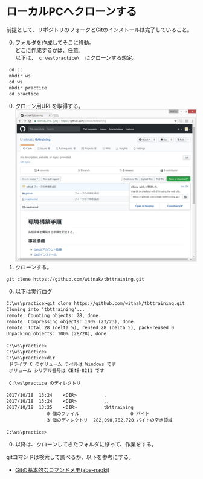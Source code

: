 # ローカルPCへクローンする

前提として、リポジトリのフォークとGitのインストールは完了していること。  

0. フォルダを作成してそこに移動。  
どこに作成するかは、任意。  
以下は、　`c:\ws\practice\`　にクローンする想定。  
```
 cd c:
 mkdir ws
 cd ws
 mkdir practice
 cd practice
```
0. クローン用URLを取得する。  
![clone](image/clone.jpg)  
0. クローンする。
```
git clone https://github.com/witnak/tbttraining.git
```
0. 以下は実行ログ  
```
C:\ws\practice>git clone https://github.com/witnak/tbttraining.git
Cloning into 'tbttraining'...
remote: Counting objects: 28, done.
remote: Compressing objects: 100% (23/23), done.
remote: Total 28 (delta 5), reused 28 (delta 5), pack-reused 0
Unpacking objects: 100% (28/28), done.

C:\ws\practice>
C:\ws\practice>
C:\ws\practice>dir
 ドライブ C のボリューム ラベルは Windows です
 ボリューム シリアル番号は CE4E-8211 です

 C:\ws\practice のディレクトリ

2017/10/18  13:24    <DIR>          .
2017/10/18  13:24    <DIR>          ..
2017/10/18  13:25    <DIR>          tbttraining
               0 個のファイル                   0 バイト
               3 個のディレクトリ  282,090,782,720 バイトの空き領域

C:\ws\practice>
```
0. 以降は、クローンしてきたフォルダに移って、作業をする。  

gitコマンドは検索して調べるか、以下を参考にする。  
* [Gitの基本的なコマンドメモ(abe-naoki)](https://github.com/abe-naoki/ruby_practice/blob/master/doc/git_memo.md)
